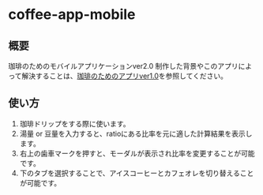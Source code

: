 # coffee-app-mobile
## 概要
珈琲のためのモバイルアプリケーションver2.0
制作した背景やこのアプリによって解決することは、[珈琲のためのアプリver1.0](https://github.com/yk-mt12/good-time-with-coffee)を参照してください。

## 使い方
1. 珈琲ドリップをする際に使います。
2. 湯量 or 豆量を入力すると、ratioにある比率を元に適した計算結果を表示します。
3. 右上の歯車マークを押すと、モーダルが表示され比率を変更することが可能です。
4. 下のタブを選択することで、アイスコーヒーとカフェオレを切り替えることが可能です。
